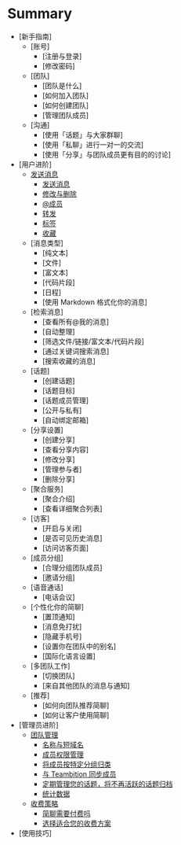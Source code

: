 # Summary

* [新手指南]
   * [账号]
       * [注册与登录]
       * [修改密码]
   * [团队]
       * [团队是什么]
       * [如何加入团队]
       * [如何创建团队]
       * [管理团队成员]
   * [沟通]
       * [使用「话题」与大家群聊]
       * [使用「私聊」进行一对一的交流]
       * [使用「分享」与团队成员更有目的的讨论]
* [用户进阶]
   * [发送消息](posts/send-message.md)
       * [发送消息](posts/send-message.md)
       * [修改与删除](posts/send-message.md)
       * [@成员](posts/send-message.md)
       * [转发](posts/send-message.md)
       * [标签](posts/send-message.md)
       * [收藏](posts/send-message.md)
   * [消息类型]
       * [纯文本]
       * [文件]
       * [富文本]
       * [代码片段]
       * [日程]
       * [使用 Markdown 格式化你的消息]
   * [检索消息]
       * [查看所有@我的消息]
       * [自动整理]
       * [筛选文件/链接/富文本/代码片段]
       * [通过关键词搜索消息]
       * [搜索收藏的消息]
   * [话题]
       * [创建话题]
       * [话题目标]
       * [话题成员管理]
       * [公开与私有]
       * [自动绑定邮箱]
   * [分享设置]
       * [创建分享]
       * [查看分享内容]
       * [修改分享]
       * [管理参与者]
       * [删除分享]
   * [聚合服务]
       * [聚合介绍]
       * [查看详细聚合列表]
   * [访客]
       * [开启与关闭]
       * [是否可见历史消息]
       * [访问访客页面]
   * [成员分组]
       * [合理分组团队成员]
       * [邀请分组]
   * [语音通话]
       * [电话会议]
   * [个性化你的简聊]
       * [置顶通知]
       * [消息免打扰]
       * [隐藏手机号]
       * [设置你在团队中的别名]
       * [国际化语言设置]
   * [多团队工作]
       * [切换团队]
       * [来自其他团队的消息与通知]
   * [推荐]
       * [如何向团队推荐简聊]
       * [如何让客户使用简聊]
* [管理员进阶]
   * [团队管理](posts/3-1-manage-team.md)
       * [名称与短域名](posts/3-1-manage-team.md)
       * [成员权限管理](posts/3-1-manage-team.md)
       * [将成员按特定分组归类](posts/3-1-manage-team.md)
       * [与 Teambition 同步成员](posts/3-1-manage-team.md)
       * [定期管理您的话题，将不再活跃的话题归档](posts/3-1-manage-team.md)
       * [统计数据](posts/3-1-manage-team.md)
   * [收费策略](posts/3-2-pricing.md)
       * [简聊需要付费吗](posts/3-2-pricing.md)
       * [选择适合您的收费方案](posts/3-2-pricing.md)
* [使用技巧]
